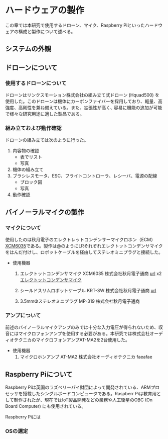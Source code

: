 # ハードウェアの製作

この章では本研究で使用するドローン、マイク、Raspberry Piといったハードウェアの構成と製作について述べる。

## システムの外観


## ドローンについて

### 使用するドローンについて

ドローンはリンクスモーション株式会社の組み立て式ドローン
 (Hquad500) を使用した。このドローンは機体にカーボンファイバーを採用しており、軽量、高強度、高剛性を兼ね備えている。また、拡張性が高く､ 容易に機能の追加が可能で様々な研究用途に適した製品である。

### 組み立ておよび動作確認

ドローンの組み立ては次のように行った。

1. 内容物の確認
   - 表でリスト
   - 写真
2. 機体の組み立て
3. ブラシレスモータ、ESC、フライトコントローラ、レシーバ、電源の配線
   - ブロック図
   - 写真
4. 動作確認


## バイノーラルマイクの製作

### マイクについて

使用したのは秋月電子のエレクトレットコンデンサーマイクロホン（ECM）[XCM6035](http://akizukidenshi.com/catalog/g/gP-08181/)である。製作は@のようにLRそれぞれエレクトットコンデンサマイクをはんだ付けし、ロボットケーブルを経由してステレオミニプラグと接続した。

- 使用機器
   1. エレクトットコンデンサマイク XCM6035 株式会社秋月電子通商 [url](http://akizukidenshi.com/catalog/g/gP-08181/) x2
   [エレクトットコンデンサマイク]()
      
   2. シールドスリムロボットケーブル KRT-SW 株式会社秋月電子通商 [url](http://akizukidenshi.com/catalog/g/gP-07457/)


   3. 3.5mmΦステレオミニプラグ MP-319 株式会社秋月電子通商

### アンプについて

前述のバイノーラルマイクアンプのみでは十分な入力電圧が得られないため、収音にはマイクロフォンアンプを使用する必要がある。本研究では株式会社オーディオテクニカのマイクロフォンアンプAT-MA2を2台使用した。

- 使用機器
   1. マイクロホンアンプ AT-MA2 株式会社オーディオテクニカ
      faeafae

## Raspberry Piについて

Raspberry Piは英国のラズベリーパイ財団によって開発されている、ARMプロセッサを搭載したシングルボードコンピュータである。Raspberr Piは教育用として制作されたが、現在ではIoT製品開発などの業務や人工衛星のOBC (On Board Computer) にも使用されている。

Raspberry Piには

### OSの選定




